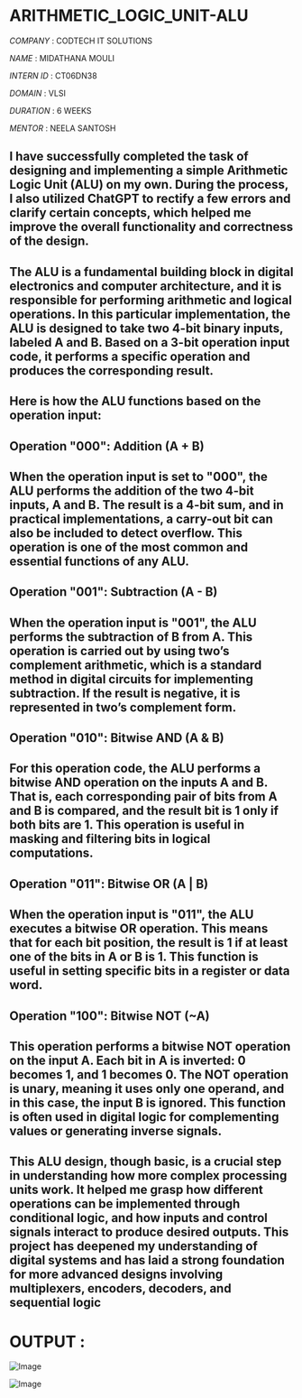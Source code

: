 # ARITHMETIC_LOGIC_UNIT-ALU

*COMPANY* : CODTECH IT SOLUTIONS

*NAME* : MIDATHANA MOULI

*INTERN ID* : CT06DN38

*DOMAIN* : VLSI

*DURATION* : 6 WEEKS

*MENTOR* : NEELA SANTOSH

## I have successfully completed the task of designing and implementing a simple Arithmetic Logic Unit (ALU) on my own. During the process, I also utilized ChatGPT to rectify a few errors and clarify certain concepts, which helped me improve the overall functionality and correctness of the design.

## The ALU is a fundamental building block in digital electronics and computer architecture, and it is responsible for performing arithmetic and logical operations. In this particular implementation, the ALU is designed to take two 4-bit binary inputs, labeled A and B. Based on a 3-bit operation input code, it performs a specific operation and produces the corresponding result.

## Here is how the ALU functions based on the operation input:

## Operation "000": Addition (A + B)

## When the operation input is set to "000", the ALU performs the addition of the two 4-bit inputs, A and B. The result is a 4-bit sum, and in practical implementations, a carry-out bit can also be included to detect overflow. This operation is one of the most common and essential functions of any ALU.

## Operation "001": Subtraction (A - B)

## When the operation input is "001", the ALU performs the subtraction of B from A. This operation is carried out by using two’s complement arithmetic, which is a standard method in digital circuits for implementing subtraction. If the result is negative, it is represented in two’s complement form.

## Operation "010": Bitwise AND (A & B)

## For this operation code, the ALU performs a bitwise AND operation on the inputs A and B. That is, each corresponding pair of bits from A and B is compared, and the result bit is 1 only if both bits are 1. This operation is useful in masking and filtering bits in logical computations.

## Operation "011": Bitwise OR (A | B)

## When the operation input is "011", the ALU executes a bitwise OR operation. This means that for each bit position, the result is 1 if at least one of the bits in A or B is 1. This function is useful in setting specific bits in a register or data word.

## Operation "100": Bitwise NOT (~A)

## This operation performs a bitwise NOT operation on the input A. Each bit in A is inverted: 0 becomes 1, and 1 becomes 0. The NOT operation is unary, meaning it uses only one operand, and in this case, the input B is ignored. This function is often used in digital logic for complementing values or generating inverse signals.

## This ALU design, though basic, is a crucial step in understanding how more complex processing units work. It helped me grasp how different operations can be implemented through conditional logic, and how inputs and control signals interact to produce desired outputs. This project has deepened my understanding of digital systems and has laid a strong foundation for more advanced designs involving multiplexers, encoders, decoders, and sequential logic


# OUTPUT :

![Image](https://github.com/user-attachments/assets/8f8a3d9c-ee14-4f10-9e82-13cf9d49dfa6)


![Image](https://github.com/user-attachments/assets/27a846e4-dc7c-426d-a635-fb21891d77f1)


